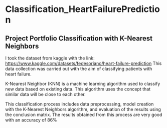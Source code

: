 # Classification_HeartFailurePrediction

## Project Portfolio Classification with K-Nearest Neighbors

I took the dataset from kaggle with the link: https://www.kaggle.com/datasets/fedesoriano/heart-failure-prediction 
This data collection was carried out with the aim of classifying patients with heart failure.

K-Nearest Neighbor (KNN) is a machine learning algorithm used to classify new data based on existing data. This algorithm uses the concept that similar data will be close to each other.

This classification process includes data preprocessing, model creation with the K-Nearest Neighbors algorithm, and evaluation of the results using the conclusion matrix. The results obtained from this process are very good with an accuracy of 86%
